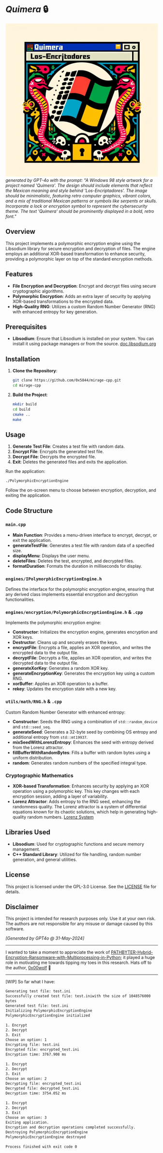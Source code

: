 # *Quimera* 🔒

![Quimera](./assets/Quimera.jpg)
*generated by GPT-4o with the prompt: "A Windows 98 style artwork for a project named 'Quimera'. The design should include elements that reflect the Mexican meaning and style behind 'Los-Encriptadores'. The image should be minimalistic, featuring retro computer graphics, vibrant colors, and a mix of traditional Mexican patterns or symbols like serpents or skulls. Incorporate a lock or encryption symbol to represent the cybersecurity theme. The text 'Quimera' should be prominently displayed in a bold, retro font."*
## Overview

This project implements a polymorphic encryption engine using the Libsodium library for secure encryption and decryption of files. The engine employs an additional XOR-based transformation to enhance security, providing a polymorphic layer on top of the standard encryption methods.

## Features

- **File Encryption and Decryption**: Encrypt and decrypt files using secure cryptographic algorithms.
- **Polymorphic Encryption**: Adds an extra layer of security by applying XOR-based transformations to the encrypted data.
- **High-Quality RNG**: Utilizes a custom Random Number Generator (RNG) with enhanced entropy for key generation.

## Prerequisites

- **Libsodium**: Ensure that Libsodium is installed on your system. You can install it using package managers or from the source. [doc.libsodium.org](https://doc.libsodium.org/)

## Installation

1. **Clone the Repository**:
    ```bash
    git clone https://github.com/0x5844/mirage-cpp.git
    cd mirage-cpp
    ```

2. **Build the Project**:
    ```bash
    mkdir build
    cd build
    cmake ..
    make
    ```

## Usage

1. **Generate Test File**: Creates a test file with random data.
2. **Encrypt File**: Encrypts the generated test file.
3. **Decrypt File**: Decrypts the encrypted file.
4. **Exit**: Deletes the generated files and exits the application.

Run the application:
```bash
./PolymorphicEncryptionEngine
```

Follow the on-screen menu to choose between encryption, decryption, and exiting the application.

## Code Structure

### `main.cpp`

- **Main Function**: Provides a menu-driven interface to encrypt, decrypt, or exit the application.
- **generateTestFile**: Generates a test file with random data of a specified size.
- **displayMenu**: Displays the user menu.
- **deleteFiles**: Deletes the test, encrypted, and decrypted files.
- **formatDuration**: Formats the duration in milliseconds for display.

### `engines/IPolymorphicEncryptionEngine.h`

Defines the interface for the polymorphic encryption engine, ensuring that any derived class implements essential encryption and decryption functionalities.

### `engines/encryption/PolymorphicEncryptionEngine.h` & `.cpp`

Implements the polymorphic encryption engine:
- **Constructor**: Initializes the encryption engine, generates encryption and XOR keys.
- **Destructor**: Cleans up and securely erases the keys.
- **encryptFile**: Encrypts a file, applies an XOR operation, and writes the encrypted data to the output file.
- **decryptFile**: Decrypts a file, applies an XOR operation, and writes the decrypted data to the output file.
- **generateXorKey**: Generates a random XOR key.
- **generateEncryptionKey**: Generates the encryption key using a custom RNG.
- **xorBuffer**: Applies an XOR operation to a buffer.
- **rekey**: Updates the encryption state with a new key.

### `utils/math/RNG.h` & `.cpp`

Custom Random Number Generator with enhanced entropy:
- **Constructor**: Seeds the RNG using a combination of `std::random_device` and `std::seed_seq`.
- **generateSeed**: Generates a 32-byte seed by combining OS entropy and additional entropy from `std::mt19937`.
- **mixSeedWithLorenzEntropy**: Enhances the seed with entropy derived from the Lorenz attractor.
- **fillBufferWithRandomBytes**: Fills a buffer with random bytes using a uniform distribution.
- **random**: Generates random numbers of the specified integral type.

### Cryptographic Mathematics

- **XOR-based Transformation**: Enhances security by applying an XOR operation using a polymorphic key. This key changes with each encryption session, adding a layer of variability.
- **Lorenz Attractor**: Adds entropy to the RNG seed, enhancing the randomness quality. The Lorenz attractor is a system of differential equations known for its chaotic solutions, which help in generating high-quality random numbers. [Lorenz System](https://en.wikipedia.org/wiki/Lorenz_system)

## Libraries Used

- **Libsodium**: Used for cryptographic functions and secure memory management.
- **C++ Standard Library**: Utilized for file handling, random number generation, and general utilities.

## License

This project is licensed under the GPL-3.0 License. See the [LICENSE](https://github.com/0x5844/mirage-cpp/blob/main/LICENSE) file for details.

## Disclaimer

This project is intended for research purposes only. Use it at your own risk. The authors are not responsible for any misuse or damage caused by this software.

*[Generated by GPT4o @ 31-May-2024]*

---

I wanted to take a moment to appreciate the work of [PATHBYTER-Hybrid-Encryption-Ransomware-with-Multiprocessing-in-Python](https://github.com/0x00wolf/PATHBYTER-Hybrid-Encryption-Ransomware-with-Multiprocessing-in-Python); it played a huge role in motivating me towards tipping my toes in this research. Hats off to the author, [0x00wolf](https://github.com/0x00wolf) 🫡

---

[WIP] So far what I have:
```
Generating test file: test.ini
Successfully created test file: test.iniwith the size of 1048576000 bytes
Generated test file: test.ini
Initializing PolymorphicEncryptionEngine
PolymorphicEncryptionEngine initialized

1. Encrypt
2. Decrypt
3. Exit
Choose an option: 1
Encrypting file: test.ini
Encrypted file: encrypted_test.ini
Encryption time: 3767.908 ms

1. Encrypt
2. Decrypt
3. Exit
Choose an option: 2
Decrypting file: encrypted_test.ini
Decrypted file: decrypted_test.ini
Decryption time: 3754.052 ms

1. Encrypt
2. Decrypt
3. Exit
Choose an option: 3
Exiting application.
Encryption and decryption operations completed successfully.
Destroying PolymorphicEncryptionEngine
PolymorphicEncryptionEngine destroyed

Process finished with exit code 0
```
